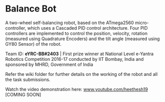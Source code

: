 # Balance Bot

A two-wheel self-balancing robot, based on the ATmega2560 micro-controller, which uses a Cascaded PID control architecture. Four PID controllers are implemented to control the position, velocity, rotation (measured using Quadrature Encoders) and the tilt angle (measured using GY80 Sensor) of the robot. 

Team ID: **eYRC-BB#2403** | 
First prize winner at National Level e-Yantra Robotics Competition 2016-17 conducted by IIT Bombay, India and sponsored by MHRD, Government of India

Refer the wiki folder for further details on the working of the robot and all the task submissions.

Watch the video demonstration here: www.youtube.com/heethesh19 [COMING SOON]
